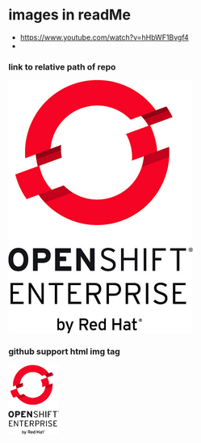 # images in readMe
- https://www.youtube.com/watch?v=hHbWF1Bvgf4
- 
### link to relative path of repo
![](/store-assets/openshift-enterprise.jpg)

### github support html img tag
<img src="/store-assets/openshift-enterprise.jpg" width="100"/>
